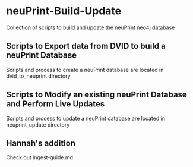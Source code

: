 # neuPrint-Build-Update
Collection of scripts to build and update the neuPrint neo4j database

## Scripts to Export data from DVID to build a neuPrint Database
Scripts and process to create a neuPrint database are located in dvid_to_neuprint directory

## Scripts to Modify an existing neuPrint Database and Perform Live Updates
Scripts	and process to update a neuPrint database are located in neuprint_update directory

## Hannah's addition
Check out ingest-guide.md
